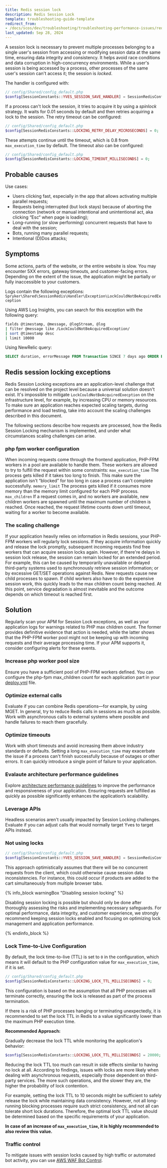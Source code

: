 ```yaml
---
title: Redis session lock
description: Redis Session Lock
template: troubleshooting-guide-template
redirect_from:
- /docs/scos/dev/troubleshooting/troubleshooting-performance-issues/redis-session-lock.html
last_updated: Sep 28, 2024
---
```


A session lock is necessary to prevent multiple processes belonging to a single user's session from accessing or modifying session data at the same time, ensuring data integrity and consistency. 
It helps avoid race conditions and data corruption in high-concurrency environments.
While a user's session is being accessed by a process, other processes of the same user's session can't access it; the session is *locked*.

The handler is configured with:

```php
// config/Shared/config_default.php
$config[SessionConstants::YVES_SESSION_SAVE_HANDLER] = SessionRedisConfig::SESSION_HANDLER_REDIS_LOCKING;
```
If a process can't lock the session, it tries to acquire it by using a *spinlock* strategy. 
It waits for 0.01 seconds by default and then retries acquiring a lock to the session. The retry timeout can be configured:
```php
// config/Shared/config_default.php
$config[SessionRedisConstants::LOCKING_RETRY_DELAY_MICROSECONDS] = 0;
```

These attempts continue until the timeout, which is 0.8 from `max_execution_time` by default. The timeout also can be configured:
```php
// config/Shared/config_default.php
$config[SessionRedisConstants::LOCKING_TIMEOUT_MILLISECONDS] = 0;
```

## Probable causes
Use cases:
- Users clicking fast, especially in the app that allows activating multiple parallel requests;
- Requests being interrupted (but lock stays) because of aborting the connection (network or manual intentional and unintentional act, aka clicking “Esc“ when page is loading);
- Long-running (or slow performing) concurrent requests that have to deal with the session;
- Bots, running many parallel requests;
- Intentional (D)Dos attacks;

## Symptoms

Some actions, parts of the website, or the entire website is slow. You may encounter 5XX errors, gateway timeouts, and customer-facing errors. 
Depending on the extent of the issue, the application might be partially or fully inaccessible to your customers.

Logs contain the following exceptions:
`Spryker\Shared\SessionRedis\Handler\Exception\LockCouldNotBeAcquiredException`

Using AWS Log Insights, you can search for this exception with the following query:

```bash
fields @timestamp, @message, @logStream, @log
| filter @message like /LockCouldNotBeAcquiredException/
| sort @timestamp desc
| limit 10000
```

Using NewRelic query:

```sql
SELECT duration, errorMessage FROM Transaction SINCE 7 days ago ORDER BY duration DESC LIMIT MAX;
```

## Redis session locking exceptions

Redis Session Locking exceptions are an application-level challenge that can be resolved on the project level because a universal solution doesn't exist.
It's impossible to mitigate `LockCouldNotBeAcquiredExecption` on the infrastructure level, for example, by increasing CPU or memory resources. To make sure an application reaches expected scaling targets, during performance and load testing, take into account the scaling challenges described in this document.

The following sections describe how requests are processed, how the Redis Session Locking mechanism is implemented, and under what circumstances scaling challenges can arise.

### php fpm worker configuration

When incoming requests come through the frontend application, PHP-FPM workers in a pool are available to handle them. These workers are allowed to try to fulfill the request within some constraints:
`max_execution_time`
  The process gets killed if it takes too long to finish. This make sure the application isn't “blocked” for too long in case a process can't complete successfully.
`memory_limit`
  The process gets killed if it consumes more memory than the memory limit configured for each PHP process.
`max_children`
  If a request comes in, and no workers are available, new children workers are spawned until the maximum number of children is reached. Once reached, the request lifetime counts down until timeout, waiting for a worker to become available.

### The scaling challenge

If your application heavily relies on information in Redis sessions, your PHP-FPM workers will regularly lock sessions. If they acquire information quickly and release the lock promptly, subsequent incoming requests find free workers that can acquire session locks again. However, if there're delays in session lock release, the session can remain locked for an extended period. For example, this can be caused by temporarily unavailable or delayed third-party systems used to synchronously retrieve session information; or by excessive GET/SET operations against Redis. New requests cause new child processes to spawn. If child workers also have to do the expensive session work, this quickly leads to the max children count being reached. At this point, service degradation is almost inevitable and the outcome depends on which timeout is reached first.

## Solution
Regularly scan your APM for Session Lock exceptions, as well as your application logs for warnings related to PHP max children count. The former provides definitive evidence that action is needed, while the latter shows that the PHP-FPM worker pool might not be keeping up with incoming requests and their average processing time. If your APM supports it, consider configuring alerts for these events.

### Increase php worker pool size
Ensure you have a sufficient pool of PHP-FPM workers defined. You can configure the php-fpm max_children count for each application part in your [deploy.yml](/docs/dg/dev/sdks/the-docker-sdk/deploy-file/deploy-file-reference.html#groups-applications) file.

### Optimize external calls
Evaluate if you can combine Redis operations—for example, by using MGET. In general, try to reduce Redis calls in sessions as much as possible. Work with asynchronous calls to external systems where possible and handle failures to reach them gracefully.

### Optimize timeouts
Work with short timeouts and avoid increasing them above industry standards or defaults. Setting a long `max_execution_time` may exacerbate the issue if a process can't finish successfully because of outages or other errors. It can quickly introduce a single point of failure to your application.

### Evalaute architecture performance guidelines
Explore [architecture performance guidelines](/docs/dg/dev/guidelines/performance-guidelines/architecture-performance-guidelines.html#general-performance-challenges-in-architecture-design) to improve the performance and responsiveness of your application. Ensuring requests are fulfilled as quickly as possible significantly enhances the application’s scalability.

### Leverage APIs
Headless scenarios aren't usually impacted by Session Locking challenges. Evaluate if you can adjust calls that would normally target Yves to target APIs instead.

### Not using locks

```php
// config/Shared/config_default.php
$config[SessionConstants::YVES_SESSION_SAVE_HANDLER] = SessionRedisConfig::SESSION_HANDLER_REDIS;
```
This approach optimistically assumes that there will be no concurrent requests from the client, which could otherwise cause session data inconsistencies. 
For instance, this could occur if products are added to the cart simultaneously from multiple browser tabs.

{% info_block warningBox "Disabling session locking" %}

Disabling session locking is possible but should only be done after thoroughly assessing the risks and implementing necessary safeguards.
For optimal performance, data integrity, and customer experience, we strongly recommend keeping session locks enabled and focusing on optimizing lock management and application performance.

{% endinfo_block %}

### Lock Time-to-Live Configuration

By default, the lock time-to-live (TTL) is set to `0` in the configuration, which means it will default to the PHP configuration value for `max_execution_time`, if it is set.
```php
// config/Shared/config_default.php
$config[SessionRedisConstants::LOCKING_LOCK_TTL_MILLISECONDS] = 0;
```
This configuration is based on the assumption that all PHP processes will terminate correctly, ensuring the lock is released as part of the process termination.

If there is a risk of PHP processes hanging or terminating unexpectedly, it is recommended to set the lock TTL in Redis to a value significantly lower than the maximum PHP execution time.

**Recommended Approach:**

Gradually decrease the lock TTL while monitoring the application's behavior:
```php
$config[SessionRedisConstants::LOCKING_LOCK_TTL_MILLISECONDS] = 20000; // 20000 → 10000 → 5000 → 3000 → 2000 → 1000
```
Reducing the lock TTL too much can result in side effects similar to having no lock at all. According to findings, issues with locks are more likely when dealing with asynchronous requests, especially those dependent on third-party services. The more such operations, and the slower they are, the higher the probability of lock contention.

For example, setting the lock TTL to 10 seconds might be sufficient to safely release the lock while maintaining data consistency. However, not all long-running blocking processes require such strict consistency, and not all can tolerate short lock durations. Therefore, the optimal lock TTL value should be determined based on the specific requirements of your application.

**In case of an increase of `max_execution_time`, it is highly recommended to also review this value.**

### Traffic control
To mitigate issues with session locks caused by high traffic or automated bot activity, you can use [AWS WAF Bot Control](https://docs.aws.amazon.com/waf/latest/developerguide/waf-bot-control.html).

